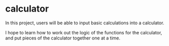 # calculator

In this project, users will be able to input basic calculations into a calculator. 

I hope to learn how to work out the logic of the functions for the calculator, and put pieces of the calculator together one at a time. 